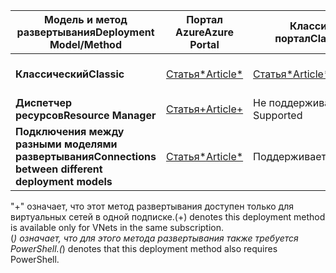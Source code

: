 | <span data-ttu-id="283cd-101">**Модель и метод развертывания**</span><span class="sxs-lookup"><span data-stu-id="283cd-101">**Deployment Model/Method**</span></span> | <span data-ttu-id="283cd-102">**Портал Azure**</span><span class="sxs-lookup"><span data-stu-id="283cd-102">**Azure Portal**</span></span> | <span data-ttu-id="283cd-103">**Классический портал**</span><span class="sxs-lookup"><span data-stu-id="283cd-103">**Classic Portal**</span></span> | <span data-ttu-id="283cd-104">**PowerShell**</span><span class="sxs-lookup"><span data-stu-id="283cd-104">**PowerShell**</span></span> | <span data-ttu-id="283cd-105">**ИНТЕРФЕЙС КОМАНДНОЙ СТРОКИ**</span><span class="sxs-lookup"><span data-stu-id="283cd-105">**CLI**</span></span> |
| --- | --- | --- | --- | --- |
| <span data-ttu-id="283cd-106">**Классический**</span><span class="sxs-lookup"><span data-stu-id="283cd-106">**Classic**</span></span> |[<span data-ttu-id="283cd-107">Статья*</span><span class="sxs-lookup"><span data-stu-id="283cd-107">Article*</span></span>](../articles/vpn-gateway/vpn-gateway-howto-vnet-vnet-portal-classic.md)|[<span data-ttu-id="283cd-108">Статья*</span><span class="sxs-lookup"><span data-stu-id="283cd-108">Article*</span></span>](../articles/vpn-gateway/virtual-networks-configure-vnet-to-vnet-connection.md) |<span data-ttu-id="283cd-109">Поддерживаются</span><span class="sxs-lookup"><span data-stu-id="283cd-109">Supported</span></span> | <span data-ttu-id="283cd-110">Не поддерживается</span><span class="sxs-lookup"><span data-stu-id="283cd-110">Not Supported</span></span>|
| <span data-ttu-id="283cd-111">**Диспетчер ресурсов**</span><span class="sxs-lookup"><span data-stu-id="283cd-111">**Resource Manager**</span></span> |[<span data-ttu-id="283cd-112">Статья+</span><span class="sxs-lookup"><span data-stu-id="283cd-112">Article+</span></span>](../articles/vpn-gateway/vpn-gateway-howto-vnet-vnet-resource-manager-portal.md) |<span data-ttu-id="283cd-113">Не поддерживается</span><span class="sxs-lookup"><span data-stu-id="283cd-113">Not Supported</span></span> |[<span data-ttu-id="283cd-114">Статья</span><span class="sxs-lookup"><span data-stu-id="283cd-114">Article</span></span>](../articles/vpn-gateway/vpn-gateway-vnet-vnet-rm-ps.md) |[<span data-ttu-id="283cd-115">Статья</span><span class="sxs-lookup"><span data-stu-id="283cd-115">Article</span></span>](../articles/vpn-gateway/vpn-gateway-howto-vnet-vnet-cli.md)
| <span data-ttu-id="283cd-116">**Подключения между разными моделями развертывания**</span><span class="sxs-lookup"><span data-stu-id="283cd-116">**Connections between different deployment models**</span></span> |[<span data-ttu-id="283cd-117">Статья*</span><span class="sxs-lookup"><span data-stu-id="283cd-117">Article*</span></span>](../articles/vpn-gateway/vpn-gateway-connect-different-deployment-models-portal.md) |<span data-ttu-id="283cd-118">Поддерживается*</span><span class="sxs-lookup"><span data-stu-id="283cd-118">Supported*</span></span> |[<span data-ttu-id="283cd-119">Статья</span><span class="sxs-lookup"><span data-stu-id="283cd-119">Article</span></span>](../articles/vpn-gateway/vpn-gateway-connect-different-deployment-models-powershell.md) | <span data-ttu-id="283cd-120">Не поддерживается</span><span class="sxs-lookup"><span data-stu-id="283cd-120">Not Supported</span></span> |

<span data-ttu-id="283cd-121">"+" означает, что этот метод развертывания доступен только для виртуальных сетей в одной подписке.</span><span class="sxs-lookup"><span data-stu-id="283cd-121">(+) denotes this deployment method is available only for VNets in the same subscription.</span></span><br>
<span data-ttu-id="283cd-122">(*) означает, что для этого метода развертывания также требуется PowerShell.</span><span class="sxs-lookup"><span data-stu-id="283cd-122">(*) denotes that this deployment method also requires PowerShell.</span></span>